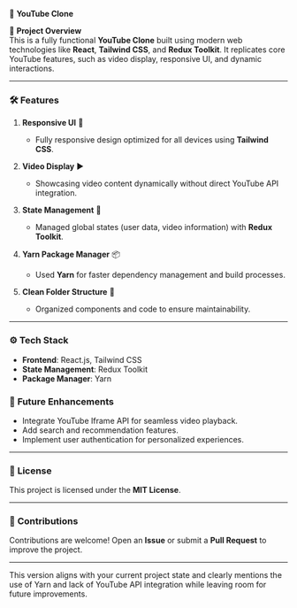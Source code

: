 
🎥 **YouTube Clone**   

 🚀 **Project Overview**   
This is a fully functional **YouTube Clone** built using modern web technologies like **React**, **Tailwind CSS**, and **Redux Toolkit**. It replicates core YouTube features, such as video display, responsive UI, and dynamic interactions.  

---

### 🛠 **Features**  
1. **Responsive UI** 📱  
   - Fully responsive design optimized for all devices using **Tailwind CSS**.  

2. **Video Display** ▶️  
   - Showcasing video content dynamically without direct YouTube API integration.  

3. **State Management** 🧠  
   - Managed global states (user data, video information) with **Redux Toolkit**.  

4. **Yarn Package Manager** 📦  
   - Used **Yarn** for faster dependency management and build processes.  

5. **Clean Folder Structure** 📂  
   - Organized components and code to ensure maintainability.  

---

### ⚙️ **Tech Stack**  
- **Frontend**: React.js, Tailwind CSS  
- **State Management**: Redux Toolkit  
- **Package Manager**: Yarn  

### 🚧 **Future Enhancements**  
- Integrate YouTube Iframe API for seamless video playback.  
- Add search and recommendation features.  
- Implement user authentication for personalized experiences.  

---

### 📜 **License**  
This project is licensed under the **MIT License**.  

---

### 🌟 **Contributions**  
Contributions are welcome! Open an **Issue** or submit a **Pull Request** to improve the project.  

---
 

This version aligns with your current project state and clearly mentions the use of Yarn and lack of YouTube API integration while leaving room for future improvements. 
